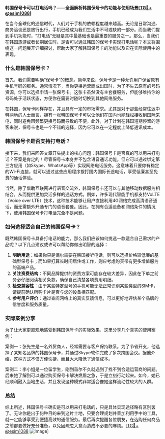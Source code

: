 **韩国保号卡可以打电话吗？——全面解析韩国保号卡的功能与使用场景[[TG💪+ @esim1088](https://t.me/s/esim1088)]**

在当今全球化的通信时代，人们对于手机的依赖程度越来越高。无论是日常沟通、商务洽谈还是旅行出行，手机已经成为我们生活中不可或缺的一部分。而当我们提到手机功能时，“打电话”无疑是其中最基础也是最重要的服务之一。那么，当我们在韩国旅游或者长期居住时，是否可以通过韩国的保号卡实现打电话呢？本文将围绕这一问题展开详细探讨，帮助大家了解韩国保号卡的功能以及它在实际使用中的表现。

### 什么是韩国保号卡？

首先，我们需要明确“保号卡”的概念。简单来说，保号卡是一种允许用户保留原有手机号码的服务。通常情况下，当你更换运营商或出国时，为了不失去原有的号码资源，你可以选择申请一张保号卡。这张卡虽然没有主套餐服务，但能够维持你的号码处于活跃状态，方便你在需要时随时切换到其他网络服务。

在韩国，保号卡同样存在，并且具有一定的市场需求。尤其是对于那些经常往返中韩两地的人士而言，拥有一张韩国保号卡可以让他们在国内也能轻松接收到国际来电，同时避免因频繁更换号码而导致的不便。此外，对于计划在韩国短期停留的游客来说，保号卡也是一个不错的选择，因为它可以在一定程度上降低通讯成本。

### 韩国保号卡是否支持打电话？

接下来，我们来回答文章开头提出的核心问题：韩国保号卡是否真的可以用来打电话？答案是肯定的！尽管保号卡本身并不包含语音通话功能，但它可以通过绑定第三方应用（如Skype、WhatsApp等）实现网络电话服务。这意味着只要你有稳定的Wi-Fi连接，就可以通过这些应用程序拨打国内国际长途电话，享受低廉甚至免费的通话体验。

当然，除了借助互联网进行语音交流外，韩国保号卡还可以与其他移动数据服务相结合，从而提供更加灵活多样的通话方式。例如，许多现代智能手机都支持VoLTE（Voice over LTE）技术，这种技术能够让用户直接利用4G网络完成高清语音通话，而无需额外开通专门的语音套餐。因此，在拥有合适设备和网络条件的情况下，使用韩国保号卡打电话完全不是问题。

### 如何选择适合自己的韩国保号卡？

既然韩国保号卡具备打电话的能力，那么我们应该如何挑选一款适合自己需求的产品呢？以下几点建议或许可以帮助你做出明智的选择：

1. **明确用途**：如果你只是偶尔需要在韩国接听电话，则可以选择价格较低廉的基础型保号卡；而如果打算长时间居住或工作，则应考虑购买带有更多增值服务的高端产品。
2. **关注资费结构**：不同品牌提供的资费方案可能存在较大差异，因此在下单之前务必仔细阅读相关条款，确保自己清楚各项费用明细。
3. **检查兼容性**：由于某些特定型号的手机可能无法正常识别某些类型的SIM卡，请提前确认所购卡片是否与您的设备相匹配。
4. **参考用户评价**：通过查阅网络上的真实反馈信息，可以更好地评估某个品牌的信誉度和服务质量。

### 实际案例分享

为了让大家更直观地感受到韩国保号卡的实际效果，这里分享几个真实的使用案例：

案例一：张先生是一名外贸商人，经常需要与客户保持联系。为了节省开支，他选择了某知名品牌的韩国保号卡，并通过Skype软件完成了多次跨国会议。据他介绍，这种方式不仅方便快捷，而且大大降低了通信成本。

案例二：李小姐是一位留学生，刚到首尔不久就遇到了找不到合适运营商的问题。后来她了解到可以通过购买保号卡解决燃眉之急，于是立刻行动起来。如今，她已经顺利融入当地生活，并且发现这种模式非常适合像她这样流动性较大的人群。

### 总结

综上所述，韩国保号卡确实是可以用来打电话的，只是具体实现途径略有区别罢了。无论你是出于何种目的来到这片土地，只要合理规划并善加利用手中的工具，就一定能够享受到便捷高效的通信服务。最后再次提醒各位朋友，在选购任何商品之前都要做好充分准备，以免因疏忽大意而造成不必要的麻烦。[[TG💪+ @esim1088](https://t.me/s/esim1088) ![Image](https://i.postimg.cc/4NQfJmqS/Snipaste-2025-05-13-00-14-12.png)]